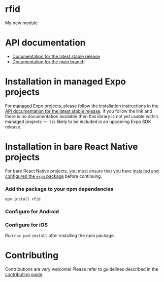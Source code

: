# rfid

My new module

# API documentation

- [Documentation for the latest stable release](https://docs.expo.dev/versions/latest/sdk/rfid/)
- [Documentation for the main branch](https://docs.expo.dev/versions/unversioned/sdk/rfid/)

# Installation in managed Expo projects

For [managed](https://docs.expo.dev/archive/managed-vs-bare/) Expo projects, please follow the installation instructions in the [API documentation for the latest stable release](#api-documentation). If you follow the link and there is no documentation available then this library is not yet usable within managed projects &mdash; it is likely to be included in an upcoming Expo SDK release.

# Installation in bare React Native projects

For bare React Native projects, you must ensure that you have [installed and configured the `expo` package](https://docs.expo.dev/bare/installing-expo-modules/) before continuing.

### Add the package to your npm dependencies

```
npm install rfid
```

### Configure for Android




### Configure for iOS

Run `npx pod-install` after installing the npm package.

# Contributing

Contributions are very welcome! Please refer to guidelines described in the [contributing guide]( https://github.com/expo/expo#contributing).
